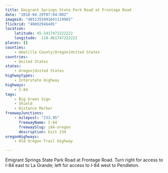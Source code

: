 ```yaml
---
title: Emigrant Springs State Park Road at Frontage Road
date: "2018-04-29T07:04:00Z"
imageid: "4851355991641119965"
flickrid: "40892946485"
location:
    latitude: 45.5417472222222
    longitude: -118.461747222222
places: []
counties:
    - Umatilla County|Oregon|United States
countries:
    - United States
states:
    - Oregon|United States
highwaytypes:
    - Interstate Highway
highways:
    - I-84
tags:
    - Big Green Sign
    - Shield
    - Distance Marker
freewayJunctions:
    - milepost: "233.95"
      freewayName: I-84
      freewaySlug: i84-oregon
      description: Exit 234
oregonHighways:
    - Old Oregon Trail Highway

---
```

Emigrant Springs State Park Road at Frontage Road.  Turn right for access to I-84 east to La Grande; left for access to I-84 west to Pendleton.
